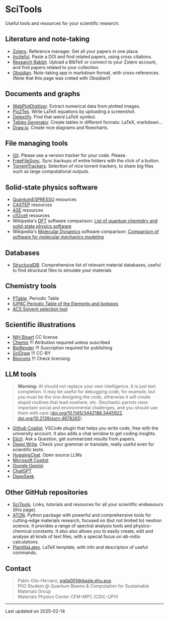 # SciTools

Useful tools and resources for your scientific research.

## Literature and note-taking

- [Zotero](Zotero.md). Reference manager. Get all your papers in one place.
- [Inciteful](https://inciteful.xyz/). Paste a DOI and find related papers, using cross citations.
- [Research Rabbit](https://researchrabbitapp.com/). Upload a BibTeX or connect to your Zotero account, and find papers related to your collection.
- [Obsidian](https://obsidian.md/). Note-taking app in markdown format, with cross-references. (Note that this page was creted with Obsidian!)

## Documents and graphs

- [WebPlotDigitizer](https://github.com/automeris-io/WebPlotDigitizer). Extract numerical data from plotted images.
- [Pix2Tex](https://p2t.breezedeus.com/). Write LaTeX equations by uploading a screenshot.
- [Detextify](https://detexify.kirelabs.org/classify.html). Find that weird LaTeX symbol.
- [Tables Generator](https://www.tablesgenerator.com/). Create tables in different formats: LaTeX, markdown...
- [Draw.io](https://www.drawio.com/). Create nice diagrams and flowcharts.

## File managing tools

- [Git](Git.md). Please use a version tracker for your code. Please.
- [FreeFileSync](https://freefilesync.org/). Sync backups of entire folders with the click of a button.
- [TorrentTrackers](TorrentTrackers.md). Selection of nice torrent trackers, to share big files such as large computational outputs.

## Solid-state physics software

- [QuantumESPRESSO](QuantumESPRESSO.md) resources
- [CASTEP](CASTEP.md) resources
- [ASE](ASE.md) resources
- [cif2cell](cif2cell.md) resources
- Wikipedia's [DFT](https://en.wikipedia.org/wiki/Density_functional_theory) software comparison: [List of quantum chemistry and solid-state physics software](https://en.wikipedia.org/wiki/List_of_quantum_chemistry_and_solid-state_physics_software#Quantum_chemistry_and_solid-state_physics_characteristics)
- Wikipedia's [Molecular Dynamics](https://en.wikipedia.org/wiki/Molecular_dynamics) software comparison: [Comparison of software for molecular mechanics modeling](https://en.wikipedia.org/wiki/Comparison_of_software_for_molecular_mechanics_modeling)

## Databases

- [StructuralDB](StructuralDB.md). Comprehensive list of relevant material databases, useful to find structural files to simulate your materials

## Chemistry tools

- [PTable](https://ptable.com/). Periodic Table
- [IUPAC Periodic Table of the Elements and Isotopes](https://applets.kcvs.ca/IPTEI/IPTEI.html)
- [ACS Solvent selection tool](https://www.acs.org/greenchemistry/research-innovation/tools-for-green-chemistry/solvent-tool.html)

## Scientific illustrations

- [NIH Bioart](https://bioart.niaid.nih.gov/) CC license
- [Chemix](https://chemix.org/) !!! Atribution required unless suscribed
- [BioRender](https://app.biorender.com/) !!! Suscription required for publishing
- [SciDraw](https://scidraw.io/) !!! CC-BY
- [Bioicons](https://bioicons.com/) !!! Check licensing

## LLM tools

> **Warning:** AI should not replace your own intelligence. It is just text completion. It may be useful for debugging code, for example, but *you* must be the one designing the code, otherwise it will create stupid routines that lead nowhere, etc. Stochastic parrots raise important social and environmental challenges, and you should use them with care ([doi.org/10.1145/3442188.3445922](https://doi.org/10.1145/3442188.3445922), [doi.org/10.2139/ssrn.4678265](https://doi.org/10.2139/ssrn.4678265)).

- [Github Copilot](https://github.com/features/copilot). VSCode plugin that helps you write code, free with the university account. It also adds a chat window to get coding insights.
- [Elicit](https://elicit.org/). Ask a Question, get summarized results from papers.
- [Deepl Write](https://www.deepl.com/en/write). Check your grammar or translate, really useful even for scientific texts.
- [HuggingChat](https://huggingface.co/chat/). Open source LLMs
- [Microsoft Copilot](https://copilot.microsoft.com/)
- [Google Gemini](https://gemini.google.com/app)
- [ChatGPT](https://chatgpt.com/)
- [DeepSeek](https://chat.deepseek.com/)

## Other GitHub repositories

- [SciTools](https://pablogila.github.io/SciTools/). Links, tutorials and resources for all your scientific endeavours (this page).
- [ATON](https://pablogila.github.io/ATON). Python package with powerful and comprehensive tools for cutting-edge materials research, focused on (but not limited to) neutron science. It provides a range of spectral analysis tools and physico-chemical constants. It also also allows you to easily create, edit and analyse all kinds of text files, with a special focus on *ab-initio* calculations.
- [PlantillaLatex](https://github.com/pablogila/PlantillaLatex). LaTeX template, with info and description of useful commands.

## Contact

> Pablo Gila-Herranz, pgila001@ikasle.ehu.eus  
> PhD Student @ Quantum Beams & Computation for Sustainable Materials Group  
> Materials Physics Center CFM-MPC (CSIC-UPV)  


---
Last updated on 2025-02-14